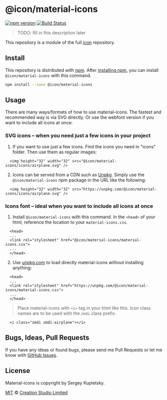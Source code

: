 # @icon/material-icons

[![npm version](https://img.shields.io/npm/v/@icon/material-icons.svg)](https://www.npmjs.org/package/@icon/material-icons)
[![Build Status](https://travis-ci.org/icon/icon.svg?branch=master)](https://travis-ci.org/icon/icon)

> TODO: fill in this description later

This repository is a module of the full [icon][icon] repository.

## Install

This repository is distributed with [npm]. After [installing npm][install-npm], you can install `@icon/material-icons` with this command.

```bash
npm install --save @icon/material-icons
```

## Usage

There are many ways/formats of how to use material-icons. The fastest and recommended way is via SVG directly. Or use the webfont version if you want to include all icons at once:

### SVG icons – when you need just a few icons in your project

  1. If you want to use just a few icons. Find the icons you need in "icons" folder. Then use them as regular images:

```
  <img height="32" width="32" src="@icon/material-icons/icons/airplane.svg" />
```

  2. Icons can be served from a CDN such as [Unpkg][Unpkg]. Simply use the `@icon/material-icons` npm package in the URL like the following:

```
  <img height="32" width="32" src="https://unpkg.com/@icon/material-icons/icons/airplane.svg" />
```

### Icons font – ideal when you want to include all icons at once

  1. Install `@icon/material-icons` with this command. In the `<head>` of your html, reference the location to your `material-icons.css`.

```
  <head>
  ...
  <link rel="stylesheet" href="@icon/material-icons/material-icons.css">
  ...
  </head>
```

  2. Use [unpkg.com][Unpkg] to load directly material-icons without installing anything:

```
  <head>
  ...
  <link rel="stylesheet" href="https://unpkg.com/@icon/material-icons/material-icons.css">
  ...
  </head>
```

> Place material-icons with `<i>` tag in your html like this. Icon class names are to be used with the `zmdi` class prefix.

```
  <i class="zmdi zmdi-airplane"></i>
```


## Bugs, Ideas, Pull Requests

If you have any ideas or found bugs, please send me Pull Requests or let me know with [GitHub Issues][github issues].

## License

Material-icons is copyright by Sergey Kupletsky.

[MIT](./LICENSE) &copy; [Creation Studio Limited](https://creationstudio.com/)

[icon]: https://github.com/icon/icon
[docs]: http://icon.github.io/
[npm]: https://www.npmjs.com/
[install-npm]: https://docs.npmjs.com/getting-started/installing-node
[sass]: http://sass-lang.com/
[github issues]: https://github.com/thecreation/icons/issues
[Unpkg]: https://unpkg.com